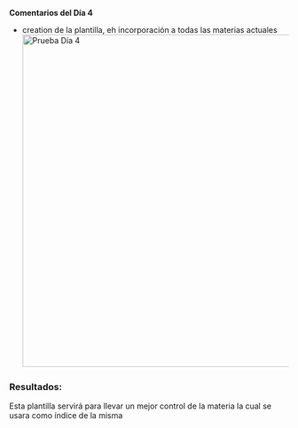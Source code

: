 **Comentarios del Día 4**
- creation de la plantilla, eh incorporación a todas las materias actuales 
	<img src="/assets/images/PruebaDia4.png" alt="Prueba Día 4" width="600" />

### Resultados:
Esta plantilla servirá para llevar un mejor control de la materia la cual se usara como índice de la misma